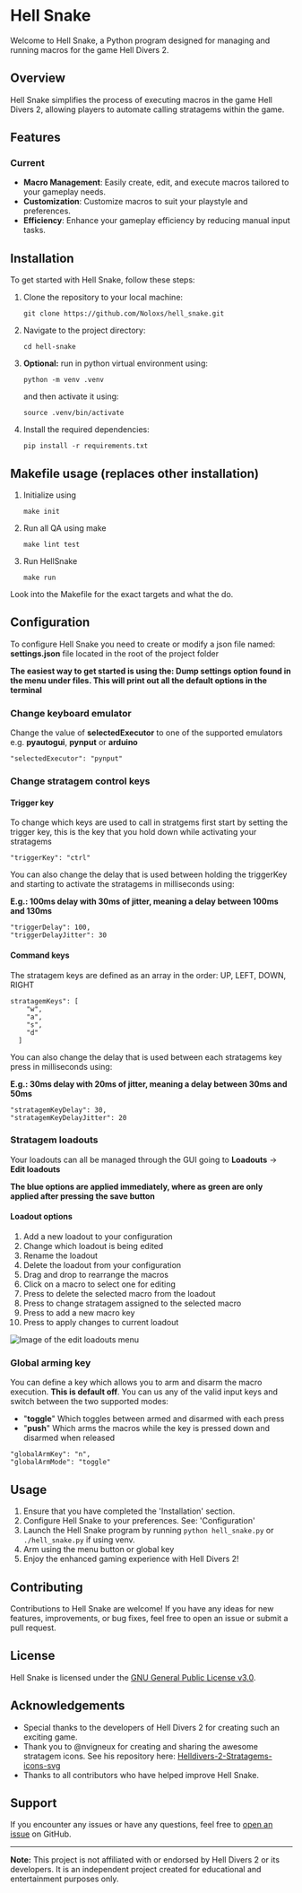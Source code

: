 # Hell Snake

Welcome to Hell Snake, a Python program designed for managing and running macros for the game Hell Divers 2.

## Overview

Hell Snake simplifies the process of executing macros in the game Hell Divers 2, allowing players to automate calling stratagems within the game.

## Features
### Current

- **Macro Management**: Easily create, edit, and execute macros tailored to your gameplay needs.
- **Customization**: Customize macros to suit your playstyle and preferences.
- **Efficiency**: Enhance your gameplay efficiency by reducing manual input tasks.

## Installation

To get started with Hell Snake, follow these steps:

1. Clone the repository to your local machine:

    ```
    git clone https://github.com/Noloxs/hell_snake.git
    ```

2. Navigate to the project directory:

    ```
    cd hell-snake
    ```

3. __Optional:__ run in python virtual environment using:
    
    ```
    python -m venv .venv
    ```

    and then activate it using:

    ```
    source .venv/bin/activate
    ```

4. Install the required dependencies:

    ```
    pip install -r requirements.txt
    ```

## Makefile usage (replaces other installation)

1. Initialize using
    ```
    make init
    ```
2. Run all QA using make
    ```
    make lint test
    ```
3. Run HellSnake
    ```
    make run
    ```

Look into the Makefile for the exact targets and what the do.

## Configuration

To configure Hell Snake you need to create or modify a json file named: **settings.json** file located in the root of the project folder

__The easiest way to get started is using the: Dump settings option found in the menu under files. This will print out all the default options in the terminal__

### Change keyboard emulator
Change the value of __selectedExecutor__ to one of the supported emulators e.g. __pyautogui__, __pynput__ or __arduino__

```
"selectedExecutor": "pynput"
```

### Change stratagem control keys

#### Trigger key
To change which keys are used to call in stratgems first start by setting the trigger key, this is the key that you hold down while activating your stratagems

```
"triggerKey": "ctrl"
```

You can also change the delay that is used between holding the triggerKey and starting to activate the stratagems in milliseconds using:

__E.g.: 100ms delay with 30ms of jitter, meaning a delay between 100ms and 130ms__

```
"triggerDelay": 100,
"triggerDelayJitter": 30
```

#### Command keys
The stratagem keys are defined as an array in the order: UP, LEFT, DOWN, RIGHT

```
stratagemKeys": [
    "w",
    "a",
    "s",
    "d"
  ]
```
You can also change the delay that is used between each stratagems key press in milliseconds using:

__E.g.: 30ms delay with 20ms of jitter, meaning a delay between 30ms and 50ms__

```
"stratagemKeyDelay": 30,
"stratagemKeyDelayJitter": 20
```

### Stratagem loadouts

Your loadouts can all be managed through the GUI going to **Loadouts** -> **Edit loadouts**

__The blue options are applied immediately, where as green are only applied after pressing the save button__

#### Loadout options
1) Add a new loadout to your configuration
2) Change which loadout is being edited
3) Rename the loadout
4) Delete the loadout from your configuration
5) Drag and drop to rearrange the macros
6) Click on a macro to select one for editing
7) Press to delete the selected macro from the loadout
8) Press to change stratagem assigned to the selected macro
9) Press to add a new macro key
10) Press to apply changes to current loadout

![Image of the edit loadouts menu](https://raw.githubusercontent.com/Noloxs/hell_snake/main/docs/edit_loadouts.png)

### Global arming key
You can define a key which allows you to arm and disarm the macro execution. __This is default off__.
You can us any of the valid input keys and switch between the two supported modes:

- "**toggle**" Which toggles between armed and disarmed with each press
- "**push**" Which arms the macros while the key is pressed down and disarmed when released

```
"globalArmKey": "n",
"globalArmMode": "toggle"
```

## Usage

1. Ensure that you have completed the 'Installation' section.
2. Configure Hell Snake to your preferences. See: 'Configuration'
3. Launch the Hell Snake program by running `python hell_snake.py` or `./hell_snake.py` if using venv.
4. Arm using the menu button or global key
5. Enjoy the enhanced gaming experience with Hell Divers 2!

## Contributing

Contributions to Hell Snake are welcome! If you have any ideas for new features, improvements, or bug fixes, feel free to open an issue or submit a pull request. 

## License

Hell Snake is licensed under the [GNU General Public License v3.0](LICENSE.md).

## Acknowledgements

- Special thanks to the developers of Hell Divers 2 for creating such an exciting game.
- Thank you to @nvigneux for creating and sharing the awesome stratagem icons. See his repository here: [Helldivers-2-Stratagems-icons-svg](https://github.com/nvigneux/Helldivers-2-Stratagems-icons-svg)
- Thanks to all contributors who have helped improve Hell Snake.

## Support

If you encounter any issues or have any questions, feel free to [open an issue](https://github.com/Noloxs/hell_snake/issues) on GitHub.

---

**Note:** This project is not affiliated with or endorsed by Hell Divers 2 or its developers. It is an independent project created for educational and entertainment purposes only.